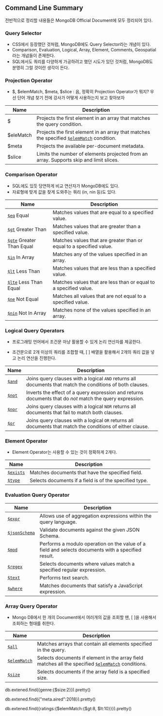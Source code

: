## Command Line Summary

전반적으로 정리할 내용들은 MongoDB Official Document에 모두 정리되어 있다.



### Query Selector

- CSS에서 등장했던 것처럼, MongoDB에도 Query Selector라는 개념이 있다.
- Comparison, Evaluation, Logical, Array, Element, Comments, Geospatial 라는 개념들이 존재한다.
- SQL에서도 쿼리를 다양하게 가공하려고 했던 시도가 있던 것처럼, MongoDB도 분명히 그럴 것이란 생각이 든다.



### Projection Operator

- $, $elemMatch, $meta, $slice : 음, 정확히 Projection Operator가 뭐지? 우선 단어 개념 찾기 전에 강사가 어떻게 사용하는지 보고 찾아보자

| Name      | Description                                                  |
| --------- | ------------------------------------------------------------ |
| $         | Projects the first element in an array that matches the query condition. |
| $eleMatch | Projects the first element in an array that matches the specified [`$elemMatch`](https://docs.mongodb.com/manual/reference/operator/projection/elemMatch/#proj._S_elemMatch) condition. |
| $meta     | Projects the available per-document metadata.                |
| $slice    | Limits the number of elements projected from an array. Supports skip and limit slices. |



### Comparison Operator

- SQL에도 있듯 당연하게 비교 연산자가 MongoDB에도 있다.
- 자료형에 맞게 값을 찾게 도와주는 쿼리 (in, nin 등)도 있다.

| Name                                                         | Description                                                  |
| ------------------------------------------------------------ | ------------------------------------------------------------ |
| [`$eq`](https://docs.mongodb.com/manual/reference/operator/query/eq/#op._S_eq) Equal | Matches values that are equal to a specified value.          |
| [`$gt`](https://docs.mongodb.com/manual/reference/operator/query/gt/#op._S_gt) Greater Than | Matches values that are greater than a specified value.      |
| [`$gte`](https://docs.mongodb.com/manual/reference/operator/query/gte/#op._S_gte) Greater Than Equal | Matches values that are greater than or equal to a specified value. |
| [`$in`](https://docs.mongodb.com/manual/reference/operator/query/in/#op._S_in) In Array | Matches any of the values specified in an array.             |
| [`$lt`](https://docs.mongodb.com/manual/reference/operator/query/lt/#op._S_lt) Less Than | Matches values that are less than a specified value.         |
| [`$lte`](https://docs.mongodb.com/manual/reference/operator/query/lte/#op._S_lte) Less Than Equal | Matches values that are less than or equal to a specified value. |
| [`$ne`](https://docs.mongodb.com/manual/reference/operator/query/ne/#op._S_ne) Not Equal | Matches all values that are not equal to a specified value.  |
| [`$nin`](https://docs.mongodb.com/manual/reference/operator/query/nin/#op._S_nin) Not In Array | Matches none of the values specified in an array.            |





### Logical Query Operators

- 프로그래밍 언어에서 조건문 마냥 활용할 수 있게 논리 연산자를 제공한다.

- 조건문으로 2개 이상의 쿼리를 조합할 때, [ ] 배열을 활용해서 2개의 쿼리 값을 넣고 논리 연산을 진행한다.

| Name                                                         | Description                                                  |
| ------------------------------------------------------------ | ------------------------------------------------------------ |
| [`$and`](https://docs.mongodb.com/manual/reference/operator/query/and/#op._S_and) | Joins query clauses with a logical `AND` returns all documents that match the conditions of both clauses. |
| [`$not`](https://docs.mongodb.com/manual/reference/operator/query/not/#op._S_not) | Inverts the effect of a query expression and returns documents that do *not* match the query expression. |
| [`$nor`](https://docs.mongodb.com/manual/reference/operator/query/nor/#op._S_nor) | Joins query clauses with a logical `NOR` returns all documents that fail to match both clauses. |
| [`$or`](https://docs.mongodb.com/manual/reference/operator/query/or/#op._S_or) | Joins query clauses with a logical `OR` returns all documents that match the conditions of either clause. |





### Element Operator

- Element Operator는 사용할 수 있는 것이 정확하게 2개다.

| Name                                                         | Description                                            |
| ------------------------------------------------------------ | ------------------------------------------------------ |
| [`$exists`](https://docs.mongodb.com/manual/reference/operator/query/exists/#op._S_exists) | Matches documents that have the specified field.       |
| [`$type`](https://docs.mongodb.com/manual/reference/operator/query/type/#op._S_type) | Selects documents if a field is of the specified type. |





### Evaluation Query Operator

| Name                                                         | Description                                                  |
| ------------------------------------------------------------ | ------------------------------------------------------------ |
| [`$expr`](https://docs.mongodb.com/manual/reference/operator/query/expr/#op._S_expr) | Allows use of aggregation expressions within the query language. |
| [`$jsonSchema`](https://docs.mongodb.com/manual/reference/operator/query/jsonSchema/#op._S_jsonSchema) | Validate documents against the given JSON Schema.            |
| [`$mod`](https://docs.mongodb.com/manual/reference/operator/query/mod/#op._S_mod) | Performs a modulo operation on the value of a field and selects documents with a specified result. |
| [`$regex`](https://docs.mongodb.com/manual/reference/operator/query/regex/#op._S_regex) | Selects documents where values match a specified regular expression. |
| [`$text`](https://docs.mongodb.com/manual/reference/operator/query/text/#op._S_text) | Performs text search.                                        |
| [`$where`](https://docs.mongodb.com/manual/reference/operator/query/where/#op._S_where) | Matches documents that satisfy a JavaScript expression.      |



### Array Query Operator

- Mongo DB에서 한 개의 Document에서 여러개의 값을 조회할 땐, [ ]을 사용해서 조회하는 형태를 취한다.

| Name                                                         | Description                                                  |
| ------------------------------------------------------------ | ------------------------------------------------------------ |
| [`$all`](https://docs.mongodb.com/manual/reference/operator/query/all/#op._S_all) | Matches arrays that contain all elements specified in the query. |
| [`$elemMatch`](https://docs.mongodb.com/manual/reference/operator/query/elemMatch/#op._S_elemMatch) | Selects documents if element in the array field matches all the specified [`$elemMatch`](https://docs.mongodb.com/manual/reference/operator/query/elemMatch/#op._S_elemMatch) conditions. |
| [`$size`](https://docs.mongodb.com/manual/reference/operator/query/size/#op._S_size) | Selects documents if the array field is a specified size.    |





db.extened.find({genre:{$size:2}}).pretty()



db.extened.find({"meta.aired":2018}).pretty()



db.extened.find({ratings:{$elemMatch:{$gt:8, $lt:10}}}).pretty()